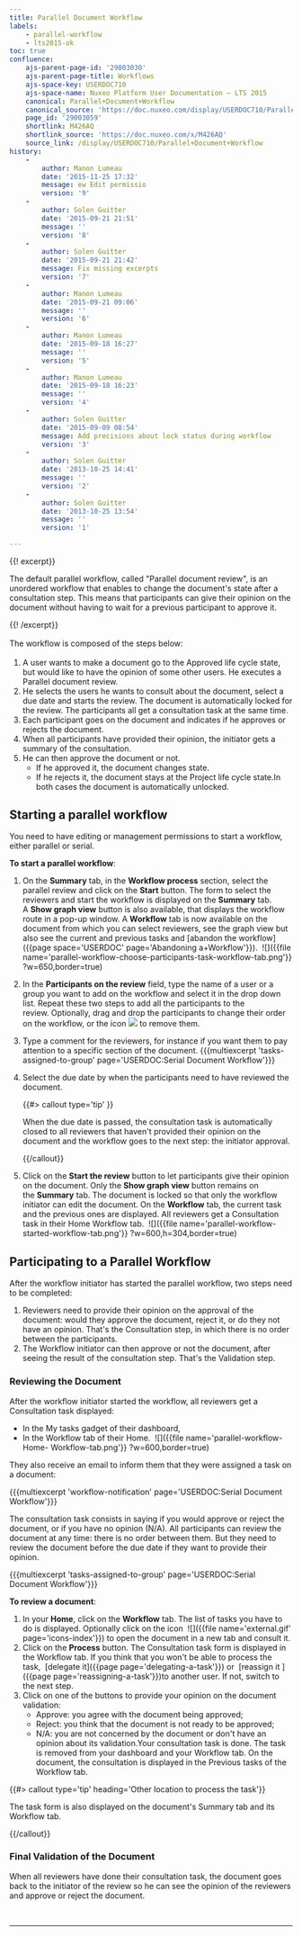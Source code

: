 ```yaml
---
title: Parallel Document Workflow
labels:
    - parallel-workflow
    - lts2015-ok
toc: true
confluence:
    ajs-parent-page-id: '29003030'
    ajs-parent-page-title: Workflows
    ajs-space-key: USERDOC710
    ajs-space-name: Nuxeo Platform User Documentation — LTS 2015
    canonical: Parallel+Document+Workflow
    canonical_source: 'https://doc.nuxeo.com/display/USERDOC710/Parallel+Document+Workflow'
    page_id: '29003059'
    shortlink: M426AQ
    shortlink_source: 'https://doc.nuxeo.com/x/M426AQ'
    source_link: /display/USERDOC710/Parallel+Document+Workflow
history:
    - 
        author: Manon Lumeau
        date: '2015-11-25 17:32'
        message: ew Edit permissio
        version: '9'
    - 
        author: Solen Guitter
        date: '2015-09-21 21:51'
        message: ''
        version: '8'
    - 
        author: Solen Guitter
        date: '2015-09-21 21:42'
        message: Fix missing excerpts
        version: '7'
    - 
        author: Manon Lumeau
        date: '2015-09-21 09:06'
        message: ''
        version: '6'
    - 
        author: Manon Lumeau
        date: '2015-09-18 16:27'
        message: ''
        version: '5'
    - 
        author: Manon Lumeau
        date: '2015-09-18 16:23'
        message: ''
        version: '4'
    - 
        author: Solen Guitter
        date: '2015-09-09 08:54'
        message: Add precisions about lock status during workflow
        version: '3'
    - 
        author: Solen Guitter
        date: '2013-10-25 14:41'
        message: ''
        version: '2'
    - 
        author: Solen Guitter
        date: '2013-10-25 13:54'
        message: ''
        version: '1'

---
```

{{! excerpt}}

The default parallel workflow, called "Parallel document review", is an unordered workflow that enables to change the document's state after a consultation step. This means that participants can give their opinion on the document without having to wait for a previous participant to approve it.

{{! /excerpt}}

<span style="line-height: 21.58px;">The workflow is composed of the steps below:</span>

<div class="wiki-content">

1.  A user wants to make a document go to the Approved life cycle state, but would like to have the opinion of some other users. He executes a Parallel document review.
2.  He selects the users he wants to consult about the document, select a due date and starts the review.
    The document is automatically locked for the review.
    The participants all get a consultation task at the same time.
3.  Each participant goes on the document and indicates if he approves or rejects the document.
4.  When all participants have provided their opinion, the initiator gets a summary of the consultation.
5.  He can then approve the document or not.
    *   If he approved it, the document changes state.
    *   If he rejects it, the document stays at the Project life cycle state.In both cases the document is automatically unlocked.

</div>

## Starting a parallel workflow

You need to have editing or management permissions to start a workflow, either parallel or serial.

**To start a parallel workflow**:

1.  On the **Summary**&nbsp;tab, in the **Workflow process** section, select the parallel review and click on the&nbsp;**Start** button.
    The form to select the reviewers and start the workflow is displayed on the&nbsp;**Summary**&nbsp;tab. A&nbsp;**Show graph view**&nbsp;button is also available, that displays the workflow route in a pop-up window.
    A&nbsp;**Workflow**&nbsp;tab is now available on the document from which you can select reviewers, see the graph view but also see the current and previous tasks and&nbsp;[abandon the workflow]({{page space='USERDOC' page='Abandoning a+Workflow'}}).
    &nbsp;![]({{file name='parallel-workflow-choose-participants-task-workflow-tab.png'}} ?w=650,border=true)
2.  In the&nbsp;**Participants on the review**&nbsp;field, type the name of a user or a group you want to add on the workflow&nbsp;and select it in the drop down list.&nbsp;Repeat these two steps to add all the participants to the review.&nbsp;Optionally, drag and drop the participants to change their order on the workflow, or the icon&nbsp;![](https://doc.nuxeo.com/download/attachments/16090382/action-delete.png?version=1&modificationDate=1380549947709&api=v2) to remove them.
3.  Type a comment for the reviewers, for instance if you want them to pay attention to a specific section of the document.
    {{{multiexcerpt 'tasks-assigned-to-group' page='USERDOC:Serial Document Workflow'}}}
4.  Select the due date by when the participants need to have reviewed the document.

    {{#> callout type='tip' }}

    When the due date is passed, the consultation task is automatically closed to all reviewers that haven't provided their opinion on the document and the workflow goes to the next step: the initiator approval.

    {{/callout}}
5.  Click on the&nbsp;**Start the review**&nbsp;button to let participants give their opinion on the document.
    Only the&nbsp;**Show graph view**&nbsp;button remains on the&nbsp;**Summary**&nbsp;tab. The document is locked so that only the workflow initiator can edit the document.
    On the&nbsp;**Workflow**&nbsp;tab, the current task and the previous ones are displayed.&nbsp;All reviewers get a Consultation task in their Home Workflow tab.&nbsp;
    ![]({{file name='parallel-workflow-started-workflow-tab.png'}} ?w=600,h=304,border=true)

## Participating to a Parallel Workflow

After the workflow initiator has started the parallel workflow, two steps need to be completed:

1.  Reviewers need to provide their opinion on the approval of the document: would they approve the document, reject it, or do they not have an opinion. That's the Consultation step, in which there is no order between the participants.
2.  The Workflow initiator can then approve or not the document, after seeing the result of the consultation step. That's the Validation step.

### Reviewing the Document

After the workflow initiator started the workflow, all reviewers get a Consultation task displayed:

*   In the My tasks gadget of their dashboard,
*   In the Workflow tab of their Home.&nbsp;
    ![]({{file name='parallel-workflow-Home- Workflow-tab.png'}} ?w=600,border=true)

They also receive an email to inform them that they were assigned a task on a document:

{{{multiexcerpt 'workflow-notification' page='USERDOC:Serial Document Workflow'}}}

The consultation task consists in saying if you would approve or reject the document, or if you have no opinion (N/A). All participants can review the document at any time: there is no order between them. But they need to review the document before the due date if they want to provide their opinion.&nbsp;

{{{multiexcerpt 'tasks-assigned-to-group' page='USERDOC:Serial Document Workflow'}}}

**To review a document**:

1.  In your **Home**, click on the&nbsp;**Workflow**&nbsp;tab.
    The list of tasks you have to do is displayed.&nbsp;Optionally click on the icon&nbsp; ![]({{file name='external.gif' page='icons-index'}})&nbsp;to open the document in a new tab and consult it.
2.  Click on the&nbsp;**Process**&nbsp;button.
    The Consultation task form is displayed in the Workflow tab.&nbsp;If you think that you won't be able to process the task,&nbsp; [delegate it]({{page page='delegating-a-task'}})&nbsp;or&nbsp; [reassign it ]({{page page='reassigning-a-task'}})to another user. If not, switch to the next step.
3.  Click on one of the buttons to provide your opinion on the document validation:
    *   Approve: you agree with the document being approved;
    *   Reject: you think that the document is not ready to be approved;
    *   N/A: you are not concerned by the document or don't have an opinion about its validation.Your consultation task is done. The task is removed from your dashboard and your Workflow tab. On the document, the consultation is displayed in the Previous tasks of the Workflow tab.

{{#> callout type='tip' heading='Other location to process the task'}}

The task form is also displayed on the document's Summary tab and its Workflow tab.

{{/callout}}

### Final Validation of the Document

When all reviewers have done their consultation task, the document goes back to the initiator of the review so he can see the opinion of the reviewers and approve or reject the document.

&nbsp;

* * *